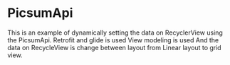 # PicsumApi

This is an example of dynamically setting the data on RecyclerView using the PicsumApi.
Retrofit and glide is used
View modeling is used
And the data on RecycleView is change between layout from Linear layout to grid view.  
